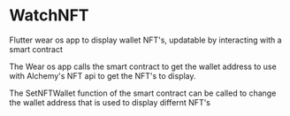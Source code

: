 # WatchNFT
Flutter wear os app to display wallet NFT's, updatable by interacting with a smart contract 

The Wear os app calls the smart contract to get the wallet address to use with Alchemy's NFT api to get the NFT's to display.

The SetNFTWallet function of the smart contract can be called to change the wallet address that is used to display differnt NFT's 

